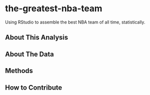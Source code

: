 # the-greatest-nba-team
Using RStudio to assemble the best NBA team of all time, statistically.

## About This Analysis 

## About The Data 

## Methods 

## How to Contribute